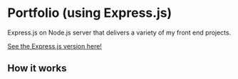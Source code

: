 # Portfolio (using Express.js)
Express.js on Node.js server that delivers a variety of my front end projects.

<a href="https://maggie-wiseman-portfolio.herokuapp.com/carousel/description">See the Express.js version here!</a>

## How it works



